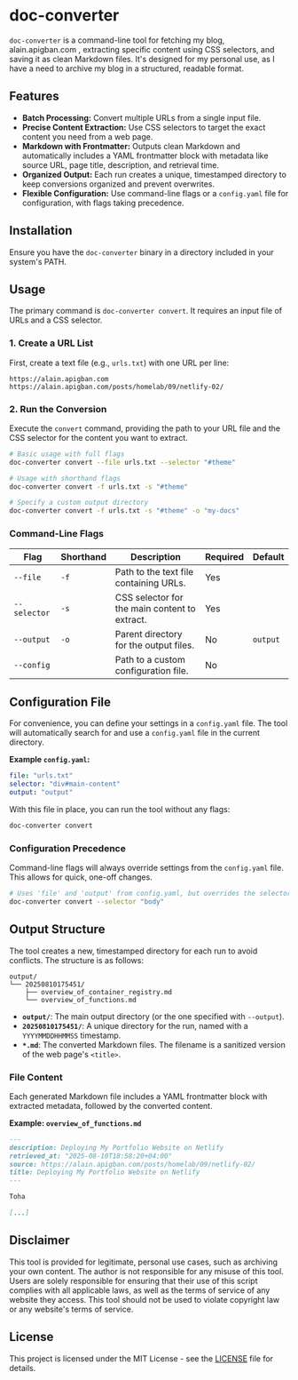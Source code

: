 # doc-converter

`doc-converter` is a command-line tool for fetching my blog, alain.apigban.com , extracting specific content using CSS selectors, and saving it as clean Markdown files. It's designed for my personal use, as I have a need to archive my blog in a structured, readable format.

## Features

*   **Batch Processing:** Convert multiple URLs from a single input file.
*   **Precise Content Extraction:** Use CSS selectors to target the exact content you need from a web page.
*   **Markdown with Frontmatter:** Outputs clean Markdown and automatically includes a YAML frontmatter block with metadata like source URL, page title, description, and retrieval time.
*   **Organized Output:** Each run creates a unique, timestamped directory to keep conversions organized and prevent overwrites.
*   **Flexible Configuration:** Use command-line flags or a `config.yaml` file for configuration, with flags taking precedence.

## Installation

Ensure you have the `doc-converter` binary in a directory included in your system's PATH.

## Usage

The primary command is `doc-converter convert`. It requires an input file of URLs and a CSS selector.

### 1. Create a URL List

First, create a text file (e.g., `urls.txt`) with one URL per line:

```
https://alain.apigban.com
https://alain.apigban.com/posts/homelab/09/netlify-02/
```

### 2. Run the Conversion

Execute the `convert` command, providing the path to your URL file and the CSS selector for the content you want to extract.

```bash
# Basic usage with full flags
doc-converter convert --file urls.txt --selector "#theme"

# Usage with shorthand flags
doc-converter convert -f urls.txt -s "#theme"

# Specify a custom output directory
doc-converter convert -f urls.txt -s "#theme" -o "my-docs"
```

### Command-Line Flags

| Flag | Shorthand | Description | Required | Default |
 |---|---|---|---|---|
 | `--file` | `-f` | Path to the text file containing URLs. | Yes | |
 | `--selector` | `-s` | CSS selector for the main content to extract. | Yes | |
 | `--output` | `-o` | Parent directory for the output files. | No | `output` |
 | `--config` | | Path to a custom configuration file. | No | |

## Configuration File

For convenience, you can define your settings in a `config.yaml` file. The tool will automatically search for and use a `config.yaml` file in the current directory.

**Example `config.yaml`:**

```yaml
file: "urls.txt"
selector: "div#main-content"
output: "output"
```

With this file in place, you can run the tool without any flags:

```bash
doc-converter convert
```

### Configuration Precedence

Command-line flags will always override settings from the `config.yaml` file. This allows for quick, one-off changes.

```bash
# Uses 'file' and 'output' from config.yaml, but overrides the selector
doc-converter convert --selector "body"
```

## Output Structure

The tool creates a new, timestamped directory for each run to avoid conflicts. The structure is as follows:

```
output/
└── 20250810175451/
    ├── overview_of_container_registry.md
    └── overview_of_functions.md
```

*   **`output/`**: The main output directory (or the one specified with `--output`).
*   **`20250810175451/`**: A unique directory for the run, named with a `YYYYMMDDHHMMSS` timestamp.
*   **`*.md`**: The converted Markdown files. The filename is a sanitized version of the web page's `<title>`.

### File Content

Each generated Markdown file includes a YAML frontmatter block with extracted metadata, followed by the converted content.

**Example: `overview_of_functions.md`**

```markdown
---
description: Deploying My Portfolio Website on Netlify
retrieved_at: "2025-08-10T18:58:20+04:00"
source: https://alain.apigban.com/posts/homelab/09/netlify-02/
title: Deploying My Portfolio Website on Netlify
---

Toha

[...]
```

## Disclaimer

This tool is provided for legitimate, personal use cases, such as archiving your own content. The author is not responsible for any misuse of this tool. Users are solely responsible for ensuring that their use of this script complies with all applicable laws, as well as the terms of service of any website they access. This tool should not be used to violate copyright law or any website's terms of service.

## License

This project is licensed under the MIT License - see the [LICENSE](./LICENSE) file for details.